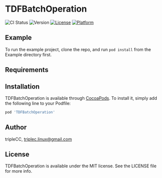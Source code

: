 # TDFBatchOperation

![CI Status](http://git.2dfire-inc.com/ios/TDFBatchOperation/pipelines)
![Version](http://git.2dfire-inc.com/ios/cocoapods-spec/tree/master/TDFBatchOperation)
[![License](https://img.shields.io/cocoapods/l/TDFBatchOperation.svg?style=flat)](http://cocoapods.org/pods/TDFBatchOperation)
[![Platform](https://img.shields.io/cocoapods/p/TDFBatchOperation.svg?style=flat)](http://cocoapods.org/pods/TDFBatchOperation)

## Example

To run the example project, clone the repo, and run `pod install` from the Example directory first.

## Requirements

## Installation

TDFBatchOperation is available through [CocoaPods](http://cocoapods.org). To install
it, simply add the following line to your Podfile:

```ruby
pod 'TDFBatchOperation'
```

## Author

tripleCC, triplec.linux@gmail.com

## License

TDFBatchOperation is available under the MIT license. See the LICENSE file for more info.
